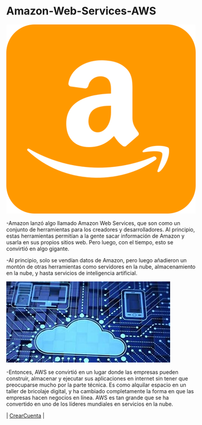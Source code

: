 # Amazon-Web-Services-AWS
![AmazonLogo](https://github.com/davidvd33/Amazon-Web-Services-AWS-/blob/main/amazon_tile_logo_icon_170594.png "AmazonLogo")

-Amazon lanzó algo llamado Amazon Web Services, que son como un conjunto de herramientas para los creadores y desarrolladores. Al principio, estas herramientas permitían a la gente sacar información de Amazon y usarla en sus propios sitios web. Pero luego, con el tiempo, esto se convirtió en algo gigante.

-Al principio, solo se vendían datos de Amazon, pero luego añadieron un montón de otras herramientas como servidores en la nube, almacenamiento en la nube, y hasta servicios de inteligencia artificial.

![IAyNube](https://github.com/davidvd33/Amazon-Web-Services-AWS-/blob/main/computo%2Ben%2Bla%2Bnube.jpg "IAyNube")

-Entonces, AWS se convirtió en un lugar donde las empresas pueden construir, almacenar y ejecutar sus aplicaciones en internet sin tener que preocuparse mucho por la parte técnica. Es como alquilar espacio en un taller de bricolaje digital, y ha cambiado completamente la forma en que las empresas hacen negocios en línea. AWS es tan grande que se ha convertido en uno de los líderes mundiales en servicios en la nube.

| [CrearCuenta](https://portal.aws.amazon.com/billing/signup?refid=em_127222&redirect_url=https%3A%2F%2Faws.amazon.com%2Fregistration-confirmation&language=es_es#/start/email) |
